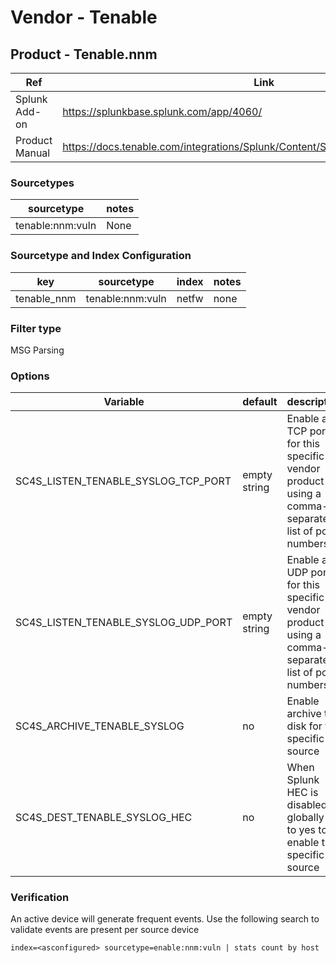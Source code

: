 # Vendor - Tenable


## Product - Tenable.nnm

| Ref            | Link                                                                                                    |
|----------------|---------------------------------------------------------------------------------------------------------|
| Splunk Add-on  | https://splunkbase.splunk.com/app/4060/                                                                 |
| Product Manual | https://docs.tenable.com/integrations/Splunk/Content/Splunk2/ProcessWorkflow.htm                        |


### Sourcetypes

| sourcetype     | notes                                                                                                   |
|----------------|---------------------------------------------------------------------------------------------------------|
| tenable:nnm:vuln        | None                                                                                                    |

### Sourcetype and Index Configuration

| key            | sourcetype     | index          | notes          |
|----------------|----------------|----------------|----------------|
| tenable_nnm      | tenable:nnm:vuln       | netfw          | none          |

### Filter type

MSG Parsing

### Options

| Variable       | default        | description    |
|----------------|----------------|----------------|
| SC4S_LISTEN_TENABLE_SYSLOG_TCP_PORT      | empty string      | Enable a TCP port for this specific vendor product using a comma-separated list of port numbers |
| SC4S_LISTEN_TENABLE_SYSLOG_UDP_PORT      | empty string      | Enable a UDP port for this specific vendor product using a comma-separated list of port numbers |
| SC4S_ARCHIVE_TENABLE_SYSLOG | no | Enable archive to disk for this specific source |
| SC4S_DEST_TENABLE_SYSLOG_HEC | no | When Splunk HEC is disabled globally set to yes to enable this specific source | 

### Verification

An active device will generate frequent events. Use the following search to validate events are present per source device

```
index=<asconfigured> sourcetype=enable:nnm:vuln | stats count by host
```